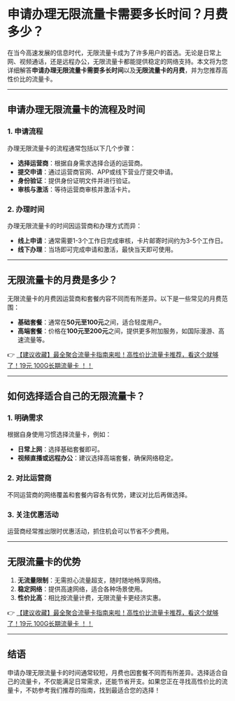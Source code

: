 # 申请办理无限流量卡需要多长时间？月费多少？

在当今高速发展的信息时代，无限流量卡成为了许多用户的首选。无论是日常上网、视频通话，还是远程办公，无限流量卡都能提供稳定的网络支持。本文将为您详细解答**申请办理无限流量卡需要多长时间**以及**无限流量卡的月费**，并为您推荐高性价比的流量卡。

---

## 申请办理无限流量卡的流程及时间

### 1. 申请流程
办理无限流量卡的流程通常包括以下几个步骤：
- **选择运营商**：根据自身需求选择合适的运营商。
- **提交申请**：通过运营商官网、APP或线下营业厅提交申请。
- **身份验证**：提供身份证明文件并进行验证。
- **审核与激活**：等待运营商审核并激活卡片。

### 2. 办理时间
办理无限流量卡的时间因运营商和办理方式而异：
- **线上申请**：通常需要1-3个工作日完成审核，卡片邮寄时间约为3-5个工作日。
- **线下办理**：当场即可完成申请和激活，最快当天即可使用。

---

## 无限流量卡的月费是多少？

无限流量卡的月费因运营商和套餐内容不同而有所差异。以下是一些常见的月费范围：
- **基础套餐**：通常在**50元至100元**之间，适合轻度用户。
- **高端套餐**：价格在**100元至200元**之间，提供更多附加服务，如国际漫游、高速流量等。

👉 [【建议收藏】最全聚合流量卡指南来啦！高性价比流量卡推荐，看这个就够了！19元 100G长期流量卡 ！！](https://bit.ly/Liuliangka)

---

## 如何选择适合自己的无限流量卡？

### 1. 明确需求
根据自身使用习惯选择流量卡，例如：
- **日常上网**：选择基础套餐即可。
- **视频直播或远程办公**：建议选择高端套餐，确保网络稳定。

### 2. 对比运营商
不同运营商的网络覆盖和套餐内容各有优势，建议对比后再做选择。

### 3. 关注优惠活动
运营商经常推出限时优惠活动，抓住机会可以节省不少费用。

---

## 无限流量卡的优势

1. **无流量限制**：无需担心流量超支，随时随地畅享网络。
2. **稳定网络**：提供高速网络，适合各种场景使用。
3. **性价比高**：相比按流量计费，无限流量卡更经济实惠。

👉 [【建议收藏】最全聚合流量卡指南来啦！高性价比流量卡推荐，看这个就够了！19元 100G长期流量卡 ！！](https://bit.ly/Liuliangka)

---

## 结语

申请办理无限流量卡的时间通常较短，月费也因套餐不同而有所差异。选择适合自己的流量卡，不仅能满足日常需求，还能节省开支。如果您正在寻找高性价比的流量卡，不妨参考我们推荐的指南，找到最适合您的选择！